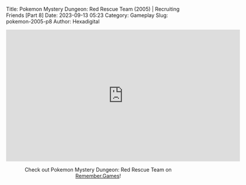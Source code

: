Title: Pokemon Mystery Dungeon: Red Rescue Team (2005) | Recruiting Friends [Part 8]
Date: 2023-09-13 05:23
Category: Gameplay
Slug: pokemon-2005-p8
Author: Hexadigital

<center><iframe src="https://www.youtube.com/embed/NW78C2ZL5Xw?feature=oembed" allow="accelerometer; autoplay; encrypted-media; gyroscope; picture-in-picture" width="640" height="360" frameborder="0"></iframe>

Check out Pokemon Mystery Dungeon: Red Rescue Team on [Remember.Games](https://remember.games/game/382/pokemon-mystery-dungeon-red-rescue-team/)!</center>